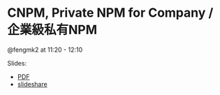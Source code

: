 # CNPM, Private NPM for Company / 企業級私有NPM

@fengmk2 at 11:20 - 12:10

Slides:

- [PDF](./cnpm-jsdc2014-tw.pdf)
- [slideshare](https://www.slideshare.net/secret/eqUUbQf7PpbmBZ)
